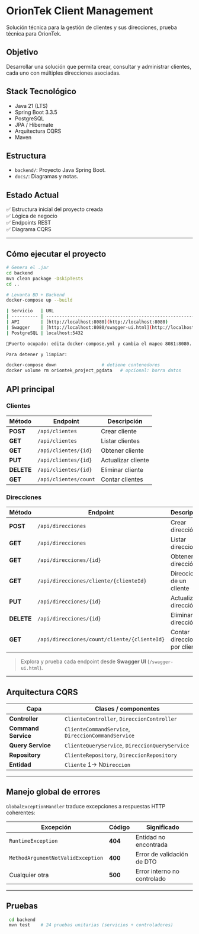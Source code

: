 # OrionTek Client Management

Solución técnica para la gestión de clientes y sus direcciones, prueba técnica para OrionTek.

## Objetivo

Desarrollar una solución que permita crear, consultar y administrar clientes, cada uno con múltiples direcciones asociadas.

## Stack Tecnológico

- Java 21 (LTS)
- Spring Boot 3.3.5
- PostgreSQL
- JPA / Hibernate
- Arquitectura CQRS
- Maven

## Estructura

- `backend/`: Proyecto Java Spring Boot.
- `docs/`: Diagramas y notas.

## Estado Actual

✅ Estructura inicial del proyecto creada  
✅ Lógica de negocio  
✅ Endpoints REST  
✅ Diagrama CQRS 

---

## Cómo ejecutar el proyecto

```bash
# Genera el .jar
cd backend
mvn clean package -DskipTests
cd ..

# Levanta BD + Backend
docker-compose up --build

| Servicio   | URL                                                                            | Credenciales                  |
| ---------- | ------------------------------------------------------------------------------ | ----------------------------- |
| API        | [http://localhost:8080](http://localhost:8080)                                 | -                             |
| Swagger    | [http://localhost:8080/swagger-ui.html](http://localhost:8080/swagger-ui.html) | -                             |
| PostgreSQL | localhost:5432                                                                 | user / password (DB oriontek) |

🚩Puerto ocupado: edita docker-compose.yml y cambia el mapeo 8081:8080.

Para detener y limpiar:

docker-compose down                 # detiene contenedores
docker volume rm oriontek_project_pgdata   # opcional: borra datos

```

## API principal

### Clientes
| Método | Endpoint | Descripción |
|--------|----------|-------------|
| **POST** | `/api/clientes` | Crear cliente |
| **GET**  | `/api/clientes` | Listar clientes |
| **GET**  | `/api/clientes/{id}` | Obtener cliente |
| **PUT**  | `/api/clientes/{id}` | Actualizar cliente |
| **DELETE** | `/api/clientes/{id}` | Eliminar cliente |
| **GET**  | `/api/clientes/count` | Contar clientes |

### Direcciones
| Método | Endpoint | Descripción |
|--------|----------|-------------|
| **POST** | `/api/direcciones` | Crear dirección |
| **GET**  | `/api/direcciones` | Listar direcciones |
| **GET**  | `/api/direcciones/{id}` | Obtener dirección |
| **GET**  | `/api/direcciones/cliente/{clienteId}` | Direcciones de un cliente |
| **PUT**  | `/api/direcciones/{id}` | Actualizar dirección |
| **DELETE** | `/api/direcciones/{id}` | Eliminar dirección |
| **GET**  | `/api/direcciones/count/cliente/{clienteId}` | Contar direcciones por cliente |

> Explora y prueba cada endpoint desde **Swagger UI** (`/swagger-ui.html`).

---

## Arquitectura CQRS

| Capa                | Clases / componentes                              |
|---------------------|---------------------------------------------------|
| **Controller**      | `ClienteController`, `DireccionController`        |
| **Command Service** | `ClienteCommandService`, `DireccionCommandService` |
| **Query Service**   | `ClienteQueryService`, `DireccionQueryService`    |
| **Repository**      | `ClienteRepository`, `DireccionRepository`        |
| **Entidad**         | `Cliente` 1→ N`Direccion`                         |

---

## Manejo global de errores

`GlobalExceptionHandler` traduce excepciones a respuestas HTTP coherentes:

| Excepción | Código | Significado |
|-----------|--------|-------------|
| `RuntimeException` | **404** | Entidad no encontrada |
| `MethodArgumentNotValidException` | **400** | Error de validación de DTO |
| Cualquier otra | **500** | Error interno no controlado |

---

## Pruebas

```bash
 cd backend
 mvn test    # 24 pruebas unitarias (servicios + controladores)